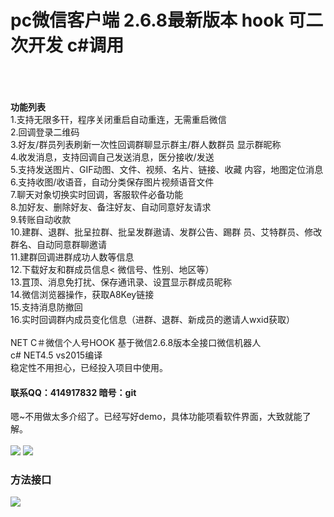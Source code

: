 # pc微信客户端 2.6.8最新版本 hook 可二次开发 c#调用
<br/>
<br/>
<br/>
<b>功能列表</b><br/>
1.支持无限多幵，程序关闭重启自动重连，无需重启微信<br/>
2.回调登录二维码<br/>
3.好友/群员列表刷新一次性回调群聊显示群主/群人数群员 显示群昵称<br/>
4.收发消息，支持回调自己发送消息，医分接收/发送<br/>
5.支持发送图片、GIF动图、文件、视频、名片、链接、收藏 内容，地图定位消息<br/>
6.支持收图/收语音，自动分类保存图片视频语音文件<br/>
7.聊天对象切换实时回调，客服软件必备功能<br/>
8.加好友、删除好友、备注好友、自动同意好友请求<br/>
9.转账自动收款<br/>
10.建群、退群、批呈拉群、批呈发群遨请、发群公告、踢群 员、艾特群员、修改群名、自动同意群聊邀请<br/>
11.建群回调进群成功人数等信息<br/>
12.下载好友和群成员信息< 微信号、性别、地区等）<br/>
13.罝顶、消息免打扰、保存通讯录、设罝显示群成员昵称<br/>
14.微信浏览器操作，获取A8Key链接<br/>
15.支持消息防撤回<br/>
16.实时回调群内成员变化信息（进群、退群、新成员的邀请人wxid获取）<br/><br/>
NET C＃微信个人号HOOK 基于微信2.6.8版本全接口微信机器人<br/>
c# NET4.5 vs2015编译 <br/>
稳定性不用担心，已经投入项目中使用。<br/>
<h4>联系QQ：414917832 暗号：git</h4>
嗯~不用做太多介绍了。已经写好demo，具体功能项看软件界面，大致就能了解。<br/><br/>
<img src="http://wx4.sinaimg.cn/large/0060lm7Tly1g1ik5bwbvtj30p20dc0tv.jpg" >
<img src="http://wx2.sinaimg.cn/large/0060lm7Tly1g1ik5phrnyj30p20dcjse.jpg" >
<h3>方法接口</h3>
<img src="https://ws4.sinaimg.cn/large/007vLMz8ly1g1ijwhhwx5j30o10t477f.jpg" >
